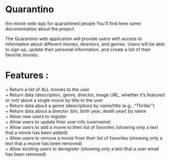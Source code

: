 # Quarantino
the movie web-app for quarantined people
You'll find here some documentation about the project

The Quarantino web application will provide users with
access to information about different movies, directors, and genres.
Users will be able to sign up, update their personal information, and create a list of their favorite movies.


<h1> Features : </h1>
+ Return a list of ALL movies to the user <br>
+ Return data (description, genre, director, image URL, whether it’s featured or not) about a single movie by title to the user <br>
+ Return data about a genre (description) by name/title (e.g., “Thriller”) <br>
+ Return data about a director (bio, birth year, death year) by name <br>
+ Allow new users to register <br>
+ Allow users to update their user info (username) <br>
+ Allow users to add a movie to their list of favorites (showing only a text that a movie has been added) <br> 
+ Allow users to remove a movie from their list of favorites (showing only a text that a movie has been removed) <br>
+ Allow existing users to deregister (showing only a text that a user email has been removed) <br>
